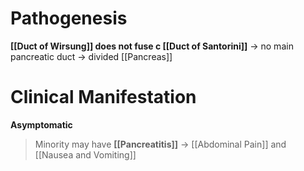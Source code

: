 # Pathogenesis
**[[Duct of Wirsung]] does not fuse c [[Duct of Santorini]]** -> no main pancreatic duct -> divided [[Pancreas]]

# Clinical Manifestation
**Asymptomatic**
> Minority may have **[[Pancreatitis]]** -> [[Abdominal Pain]] and [[Nausea and Vomiting]]